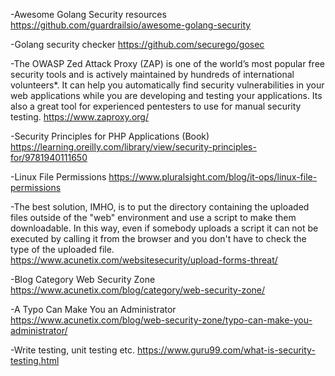 -Awesome Golang Security resources
https://github.com/guardrailsio/awesome-golang-security

-Golang security checker 
https://github.com/securego/gosec

-The OWASP Zed Attack Proxy (ZAP) is one of the world’s most popular 
free security tools and is actively maintained by hundreds of international volunteers*. 
It can help you automatically find security vulnerabilities in your
web applications while you are developing and testing your applications. 
Its also a great tool for experienced pentesters to use for manual security testing. 
https://www.zaproxy.org/

-Security Principles for PHP Applications (Book)
https://learning.oreilly.com/library/view/security-principles-for/9781940111650

-Linux File Permissions
https://www.pluralsight.com/blog/it-ops/linux-file-permissions

-The best solution, IMHO, is to put the directory containing the uploaded 
files outside of the "web" environment and use a script to make them downloadable. 
In this way, even if somebody uploads a script it can not be executed 
by calling it from the browser and you don't have to check the type of the uploaded file.
https://www.acunetix.com/websitesecurity/upload-forms-threat/

-Blog Category Web Security Zone
https://www.acunetix.com/blog/category/web-security-zone/

-A Typo Can Make You an Administrator
https://www.acunetix.com/blog/web-security-zone/typo-can-make-you-administrator/

-Write testing, unit testing etc.
https://www.guru99.com/what-is-security-testing.html
